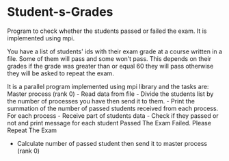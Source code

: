 # Student-s-Grades
Program to check whether the students passed or failed the exam. It is implemented using mpi.

You have a list of students' ids with their exam grade at a course written in a file. Some of them
will pass and some won’t pass. This depends on their grades if the grade was greater than or
equal 60 they will pass otherwise they will be asked to repeat the exam.

It is a parallel program implemented using mpi library and the tasks are:
  Master process (rank 0)
    - Read data from file
    - Divide the students list by the number of processes you have then send it to them.
    - Print the summation of the number of passed students received from each process.
  For each process
    - Receive part of students data
    - Check if they passed or not and print message for each student
      <Student ID> Passed The Exam
      <Student ID> Failed. Please Repeat The Exam
  - Calculate number of passed student then send it to master process (rank 0)

